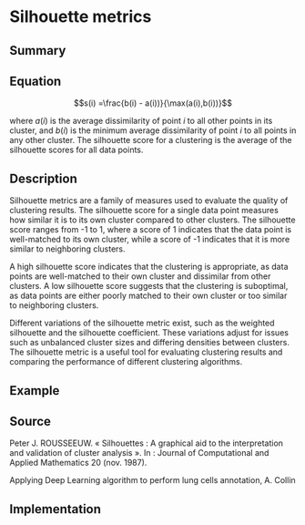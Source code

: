 # Silhouette metrics

## Summary


## Equation

$$s(i) =\frac{b(i) - a(i))}{\max(a(i),b(i))}$$

where $a(i)$ is the average dissimilarity of point $i$ to all other points in its cluster, and $b(i)$ is the minimum average dissimilarity of point $i$ to all points in any other cluster. The silhouette score for a clustering is the average of the silhouette scores for all data points.


## Description

Silhouette metrics are a family of measures used to evaluate the quality of clustering results. The silhouette score for a single data point measures how similar it is to its own cluster compared to other clusters. The silhouette score ranges from -1 to 1, where a score of 1 indicates that the data point is well-matched to its own cluster, while a score of -1 indicates that it is more similar to neighboring clusters.

A high silhouette score indicates that the clustering is appropriate, as data points are well-matched to their own cluster and dissimilar from other clusters. A low silhouette score suggests that the clustering is suboptimal, as data points are either poorly matched to their own cluster or too similar to neighboring clusters.

Different variations of the silhouette metric exist, such as the weighted silhouette and the silhouette coefficient. These variations adjust for issues such as unbalanced cluster sizes and differing densities between clusters. The silhouette metric is a useful tool for evaluating clustering results and comparing the performance of different clustering algorithms.



## Example


## Source

Peter J. ROUSSEEUW. « Silhouettes : A graphical aid to the interpretation and validation of cluster analysis ». In : Journal of Computational and Applied Mathematics
20 (nov. 1987).

Applying Deep Learning algorithm to perform lung cells annotation, A. Collin

## Implementation
